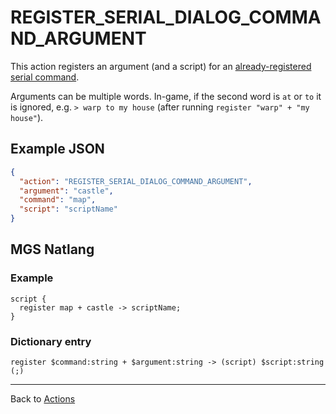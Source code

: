 # REGISTER_SERIAL_DIALOG_COMMAND_ARGUMENT

This action registers an argument (and a script) for an [already-registered serial command](../REGISTER_SERIAL_DIALOG_COMMAND).

Arguments can be multiple words. In-game, if the second word is `at` or `to` it is ignored, e.g. `> warp to my house` (after running `register "warp" + "my house"`).

## Example JSON

```json
{
  "action": "REGISTER_SERIAL_DIALOG_COMMAND_ARGUMENT",
  "argument": "castle",
  "command": "map",
  "script": "scriptName"
}
```

## MGS Natlang

### Example

```mgs
script {
  register map + castle -> scriptName;
}
```

### Dictionary entry

```
register $command:string + $argument:string -> (script) $script:string (;)
```

---

Back to [Actions](../actions)
